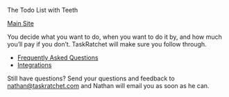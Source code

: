 The Todo List with Teeth

[Main Site](https://taskratchet.com)

You decide what you want to do, when you want to do it by, and how much you’ll pay if you don’t. TaskRatchet will make sure you follow through.

- [Frequently Asked Questions](faq.md)
- [Integrations](integrations.md)

Still have questions? Send your questions and feedback to nathan@taskratchet.com and Nathan will email you as soon as
he can.